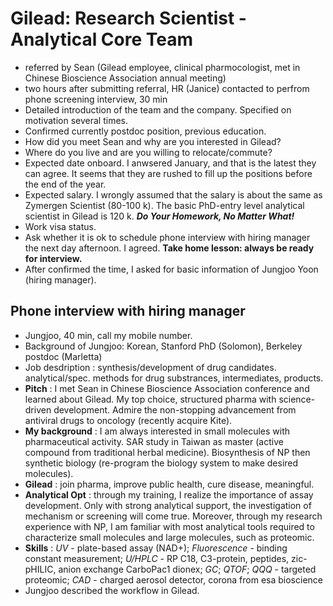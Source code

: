 # Gilead: Research Scientist - Analytical Core Team
- referred by Sean (Gilead employee, clinical pharmocologist, met in Chinese Bioscience Association annual meeting)
- two hours after submitting referral, HR (Janice) contacted to perfrom phone screening interview, 30 min
- Detailed introduction of the team and the company. Specified on motivation several times. 
- Confirmed currently postdoc position, previous education.
- How did you meet Sean and why are you interested in Gilead?
- Where do you live and are you willing to relocate/commute?
- Expected date onboard. I anwsered January, and that is the latest they can agree. It seems that they are rushed to fill up the positions before the end of the year.
- Expected salary. I wrongly assumed that the salary is about the same as Zymergen Scientist (80-100 k). The basic PhD-entry level analytical scientist in Gilead is 120 k. **_Do Your Homework, No Matter What!_**
- Work visa status. 
- Ask whether it is ok to schedule phone interview with hiring manager the next day afternoon. I agreed. **Take home lesson: always be ready for interview.**
- After confirmed the time, I asked for basic information of Jungjoo Yoon (hiring manager).

## Phone interview with hiring manager
- Jungjoo, 40 min, call my mobile number.
- Background of Jungjoo: Korean, Stanford PhD (Solomon), Berkeley postdoc (Marletta)
- Job desdription : synthesis/development of drug candidates. analytical/spec. methods for drug substrances, intermediates, products.
- **Pitch** : I met Sean in Chinese Bioscience Association conference and learned about Gilead. My top choice, structured pharma with science-driven development. Admire the non-stopping advancement from antiviral drugs to oncology (recently acquire Kite).
- **My background** : I am always interested in small molecules with pharmaceutical activity. SAR study in Taiwan as master (active compound from traditional herbal medicine). Biosynthesis of NP then synthetic biology (re-program the biology system to make desired molecules). 
- **Gilead** : join pharma, improve public health, cure disease, meaningful. 
- **Analytical Opt** : through my training, I realize the importance of assay development. Only with strong analytical support, the investigation of mechanism or screening will come true. Moreover, through my research experience with NP, I am familiar with most analytical tools required to characterize small molecules and large molecules, such as proteomic. 
- **Skills** : _UV_ - plate-based assay (NAD+); _Fluorescence_ - binding constant measurement; _U/HPLC_ - RP C18, C3-protein, peptides, zic-pHILIC, anion exchange CarboPac1 dionex; _GC_; _QTOF_; _QQQ_ - targeted proteomic; _CAD_ - charged aerosol detector, corona from esa bioscience
- Jungjoo described the workflow in Gilead. 
